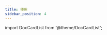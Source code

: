 ```yaml
---
title: 使用
sidebar_position: 4
---
```


import DocCardList from '@theme/DocCardList';

<DocCardList />

